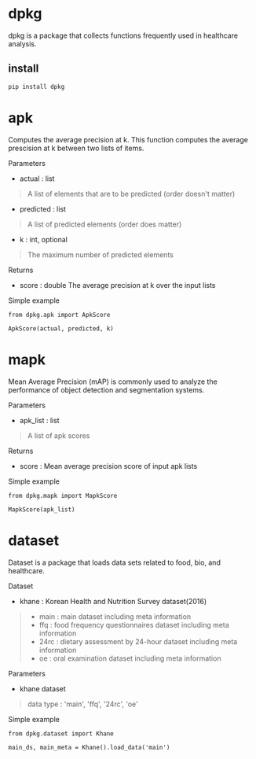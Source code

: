 
# dpkg

dpkg is a package that collects functions frequently used in healthcare analysis.

## install
```
pip install dpkg
```


# apk

Computes the average precision at k. This function computes the average prescision at k between two lists of items.

Parameters
* actual : list
> A list of elements that are to be predicted (order doesn't matter)
* predicted : list
> A list of predicted elements (order does matter)
* k : int, optional
> The maximum number of predicted elements

Returns
* score : double The average precision at k over the input lists

Simple example
```
from dpkg.apk import ApkScore

ApkScore(actual, predicted, k)
```


# mapk

Mean Average Precision (mAP) is commonly used to analyze the performance of object detection and segmentation systems. 

Parameters
* apk_list : list
> A list of apk scores

Returns
* score : Mean average precision score of input apk lists

Simple example
```
from dpkg.mapk import MapkScore

MapkScore(apk_list)
```


# dataset

Dataset is a package that loads data sets related to food, bio, and healthcare.

Dataset
* khane : Korean Health and Nutrition Survey dataset(2016)
> * main : main dataset including meta information
> * ffq : food frequency questionnaires dataset including meta information
> * 24rc : dietary assessment by 24-hour dataset including meta information
> * oe : oral examination dataset including meta information

Parameters
* khane dataset
> data type : 'main', 'ffq', '24rc', 'oe'

Simple example
```
from dpkg.dataset import Khane

main_ds, main_meta = Khane().load_data('main')
```